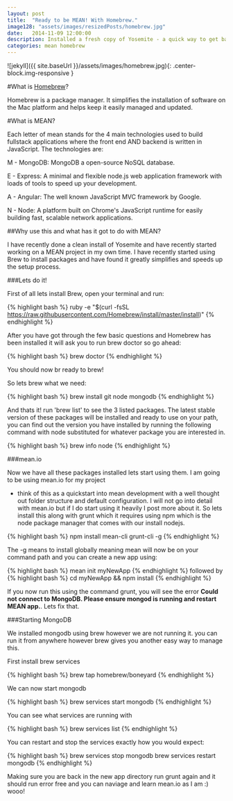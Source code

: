```yaml
---
layout: post
title:  "Ready to be MEAN! With Homebrew."
image128: "assets/images/resizedPosts/homebrew.jpg"
date:   2014-11-09 12:00:00
description: Installed a fresh copy of Yosemite - a quick way to get back running with Homebrew.
categories: mean homebrew
---
```


![jekyll]({{ site.baseUrl }}/assets/images/homebrew.jpg){: .center-block.img-responsive }

#What is [Homebrew]?

Homebrew is a package manager. It simplifies the installation of software on the Mac platform and helps keep it easily managed and updated.

#What is MEAN?

Each letter of mean stands for the 4 main technologies used to build fullstack applications where the front end AND backend is written in JavaScript.
The technologies are:

M - MongoDB: MongoDB a open-source NoSQL database.

E - Express: A minimal and flexible node.js web application framework with loads of tools to speed up your development.

A - Angular: The well known JavaScript MVC framework by Google.

N - Node: A platform built on Chrome's JavaScript runtime for easily building fast, scalable network applications.

##Why use this and what has it got to do with MEAN?

I have recently done a clean install of Yosemite and have recently started working on a MEAN project in my own time.
I have recently started using Brew to install packages and have found it greatly simplifies and speeds up the setup process.

###Lets do it!

First of all lets install Brew, open your terminal and run:

{% highlight bash %}
ruby -e "$(curl -fsSL https://raw.githubusercontent.com/Homebrew/install/master/install)"
{% endhighlight %}

After you have got through the few basic questions and Homebrew has been installed it will ask you to run brew doctor so go ahead:

{% highlight bash %}
brew doctor
{% endhighlight %}

You should now br ready to brew!

So lets brew what we need:

 {% highlight bash %}
 brew install git node mongodb
 {% endhighlight %}

And thats it! run 'brew list' to see the 3 listed packages.
The latest stable version of these packages will be installed and ready to use on your path,
you can find out the version you have installed by running the following command with node substituted for whatever package you are interested in.

{% highlight bash %}
brew info node
{% endhighlight %}


###mean.io

Now we have all these packages installed lets start using them. I am going to be using mean.io for my project
- think of this as a quickstart into mean development with a well thought out folder structure and default configuration. I will not go into detail with mean.io but if I do start using it heavily I post more about it.
So lets install this along with grunt which it requires using npm which is the node package manager that comes with our install nodejs.

{% highlight bash %}
npm install mean-cli grunt-cli -g
{% endhighlight %}

The -g means to install globally meaning mean will now be on your command path and you can create a new app using:

{% highlight bash %}
mean init myNewApp
{% endhighlight %}
followed by
{% highlight bash %}
cd myNewApp && npm install
{% endhighlight %}

If you now run this using the command grunt, you will see the error **Could not connect to MongoDB. Please ensure mongod is running and restart MEAN app.**. Lets fix that.

###Starting MongoDB

We installed mongodb using brew however we are not running it. you can run it from anywhere however brew gives you another easy way to manage this.

First install brew services

{% highlight bash %}
brew tap homebrew/boneyard
{% endhighlight %}

We can now start mongodb

{% highlight bash %}
brew services start mongodb
{% endhighlight %}

You can see what services are running with

{% highlight bash %}
brew services list
{% endhighlight %}

You can restart and stop the services exactly how you would expect:

{% highlight bash %}
brew services stop mongodb
brew services restart mongodb
{% endhighlight %}


Making sure you are back in the new app directory run grunt again and it should run error free and you can naviage and learn mean.io as I am :) wooo!



[Homebrew]:    http://brew.sh/
